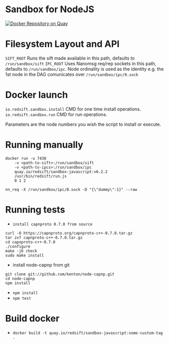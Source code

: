 # Sandbox for NodeJS
[![Docker Repository on Quay](https://quay.io/repository/redsift/sandbox-javascript/status "Docker Repository on Quay")](https://quay.io/repository/redsift/sandbox-javascript)

# Filesystem Layout and API

`SIFT_ROOT` Runs the sift made available in this path, defaults to `/run/sandbox/sift`
`IPC_ROOT` Uses Nanomsg req/rep sockets in this path, defaults to `/run/sandbox/ipc`. Node ordinality is used as the identity e.g. the 1st node in the DAG comunicates over `/run/sandbox/ipc/0.sock`

# Docker launch

`io.redsift.sandbox.install` CMD for one time install operations.
`io.redsift.sandbox.run` CMD for run operations.

Parameters are the node numbers you wish the script to install or execute.

# Running manually

	docker run -u 7438
		-v <path-to-sift>:/run/sandbox/sift
		-v <path-to-ipcs>:/run/sandbox/ipc
		quay.io/redsift/sandbox-javascript:v6.2.2
		/usr/bin/redsift/run.js
		0 1 2

`nn_req -X /run/sandbox/ipc/0.sock -D "{\"dummy\":1}" --raw`


# Running tests
 - `install capnproto 0.7.0 from source`
 ```
 curl -O https://capnproto.org/capnproto-c++-0.7.0.tar.gz
 tar zxf capnproto-c++-0.7.0.tar.gz
 cd capnproto-c++-0.7.0
 ./configure
 make -j6 check
 sudo make install
 ```
 - install node-capnp from git
 ```
 git clone git://github.com/kenton/node-capnp.git
 cd node-capnp
 npm install
 ```
 - `npm install`
 - `npm test`

# Build docker
 - `docker build -t quay.io/redsift/sandbox-javascript:some-custom-tag .`